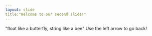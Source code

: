 ```yaml
---
layout: slide
title:"Welcome to our second slide!"
---
```

"float like a butterfly, string like a bee"
Use the left arrow to go back!
